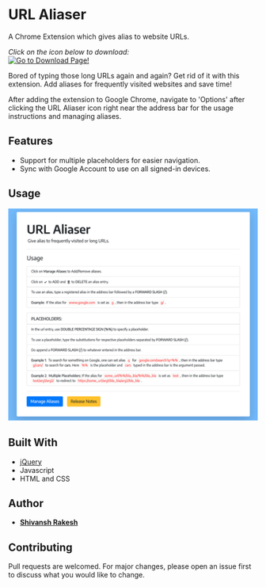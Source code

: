 # URL Aliaser

A Chrome Extension which gives alias to website URLs.

_Click on the icon below to download:_ \
[![Go to Download Page!](https://developer.chrome.com/webstore/images/ChromeWebStore_Badge_v2_340x96.png)](https://chrome.google.com/webstore/detail/url-aliaser/dpmjkbfpciagadmabadpflnhlkhcaaii)

Bored of typing those long URLs again and again? Get rid of it with this extension. Add aliases for frequently visited websites and save time!

After adding the extension to Google Chrome, navigate to 'Options' after clicking the URL Aliaser icon right near the address bar for the usage instructions and managing aliases.


## Features

* Support for multiple placeholders for easier navigation.
* Sync with Google Account to use on all signed-in devices.


## Usage
![](./images/Screenshot-new.png)


## Built With

* [jQuery](https://api.jquery.com/)
* Javascript
* HTML and CSS


## Author

* [**Shivansh Rakesh**](https://shivanshrakesh.github.io)


## Contributing
Pull requests are welcomed. For major changes, please open an issue first to discuss what you would like to change.
